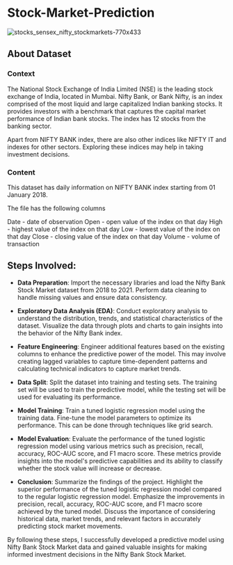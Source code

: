 # Stock-Market-Prediction
![stocks_sensex_nifty_stockmarkets-770x433](https://github.com/shubham19nijwala/Nifty-Bank-Stock-Market-Prediction/assets/130289158/d9ace0d5-033d-4ddd-8e18-5853ff9afecd)

## About Dataset
### Context
The National Stock Exchange of India Limited (NSE) is the leading stock exchange of India, located in Mumbai. Nifty Bank, or Bank Nifty, is an index comprised of the most liquid and large capitalized Indian banking stocks. It provides investors with a benchmark that captures the capital market performance of Indian bank stocks. The index has 12 stocks from the banking sector.

Apart from NIFTY BANK index, there are also other indices like NIFTY IT and indexes for other sectors. Exploring these indices may help in taking investment decisions.

### Content
This dataset has daily information on NIFTY BANK index starting from 01 January 2018.

The file has the following columns

Date - date of observation
Open - open value of the index on that day
High - highest value of the index on that day
Low - lowest value of the index on that day
Close - closing value of the index on that day
Volume - volume of transaction

## Steps Involved:
*  **Data Preparation**: Import the necessary libraries and load the Nifty Bank Stock Market dataset from 2018 to 2021. Perform data cleaning to handle missing values and ensure data consistency.

* **Exploratory Data Analysis (EDA)**: Conduct exploratory analysis to understand the distribution, trends, and statistical characteristics of the dataset. Visualize the data through plots and charts to gain insights into the behavior of the Nifty Bank index.

* **Feature Engineering**: Engineer additional features based on the existing columns to enhance the predictive power of the model. This may involve creating lagged variables to capture time-dependent patterns and calculating technical indicators to capture market trends.

* **Data Split**: Split the dataset into training and testing sets. The training set will be used to train the predictive model, while the testing set will be used for evaluating its performance.

* **Model Training**: Train a tuned logistic regression model using the training data. Fine-tune the model parameters to optimize its performance. This can be done through techniques like grid search.

* **Model Evaluation**: Evaluate the performance of the tuned logistic regression model using various metrics such as precision, recall, accuracy, ROC-AUC score, and F1 macro score. These metrics provide insights into the model's predictive capabilities and its ability to classify whether the stock value will increase or decrease.

* **Conclusion**: Summarize the findings of the project. Highlight the superior performance of the tuned logistic regression model compared to the regular logistic regression model. Emphasize the improvements in precision, recall, accuracy, ROC-AUC score, and F1 macro score achieved by the tuned model. Discuss the importance of considering historical data, market trends, and relevant factors in accurately predicting stock market movements.


By following these steps, I successfully developed a predictive model using Nifty Bank Stock Market data and gained valuable insights for making informed investment decisions in the Nifty Bank Stock Market.
